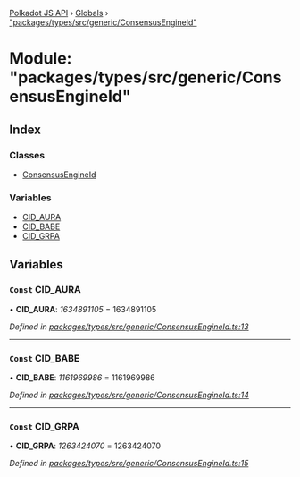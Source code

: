 [Polkadot JS API](../README.md) › [Globals](../globals.md) › ["packages/types/src/generic/ConsensusEngineId"](_packages_types_src_generic_consensusengineid_.md)

# Module: "packages/types/src/generic/ConsensusEngineId"

## Index

### Classes

* [ConsensusEngineId](../classes/_packages_types_src_generic_consensusengineid_.consensusengineid.md)

### Variables

* [CID_AURA](_packages_types_src_generic_consensusengineid_.md#const-cid_aura)
* [CID_BABE](_packages_types_src_generic_consensusengineid_.md#const-cid_babe)
* [CID_GRPA](_packages_types_src_generic_consensusengineid_.md#const-cid_grpa)

## Variables

### `Const` CID_AURA

• **CID_AURA**: *1634891105* = 1634891105

*Defined in [packages/types/src/generic/ConsensusEngineId.ts:13](https://github.com/polkadot-js/api/blob/c4323d5e94/packages/types/src/generic/ConsensusEngineId.ts#L13)*

___

### `Const` CID_BABE

• **CID_BABE**: *1161969986* = 1161969986

*Defined in [packages/types/src/generic/ConsensusEngineId.ts:14](https://github.com/polkadot-js/api/blob/c4323d5e94/packages/types/src/generic/ConsensusEngineId.ts#L14)*

___

### `Const` CID_GRPA

• **CID_GRPA**: *1263424070* = 1263424070

*Defined in [packages/types/src/generic/ConsensusEngineId.ts:15](https://github.com/polkadot-js/api/blob/c4323d5e94/packages/types/src/generic/ConsensusEngineId.ts#L15)*
